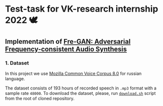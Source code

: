 # Test-task for VK-research internship 2022 :dove:
## Implementation of [Fre-GAN: Adversarial Frequency-consistent Audio Synthesis](https://arxiv.org/pdf/2106.02297.pdf)

### 1. Dataset

In this project we use [Mozilla Common Voice Corpus 8.0](https://commonvoice.mozilla.org/ru/datasets) for russian language.

The dataset consists of 193 hours of recorded speech in `.mp3` format with a sample rate `48000`. To download the dataset, please, run [`download.sh`](download.sh) script from the root of cloned repository.
